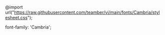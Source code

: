 @import url("https://raw.githubusercontent.com/teamber/vi/main/fonts/Cambria/stylesheet.css");

font-family: 'Cambria';
